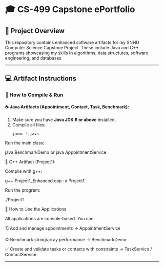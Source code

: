 # 🎓 CS-499 Capstone ePortfolio

## 📌 Project Overview
This repository contains enhanced software artifacts for my SNHU Computer Science Capstone Project. These include Java and C++ programs showcasing my skills in algorithms, data structures, software engineering, and databases.

---

## 💻 Artifact Instructions

### 🔧 How to Compile & Run

#### ☕ Java Artifacts (Appointment, Contact, Task, Benchmark):

1. Make sure you have **Java JDK 8 or above** installed.
2. Compile all files:
   ```bash
   javac *.java

Run the main class:

java BenchmarkDemo
    or
java AppointmentService    

🧠 C++ Artifact (Project1):

Compile with g++:

g++ Project1_Enhanced.cpp -o Project1


Run the program:

./Project1

🧪 How to Use the Applications

All applications are console-based. You can:

🗓 Add and manage appointments → AppointmentService

⚙️ Benchmark string/array performance → BenchmarkDemo

✅ Create and validate tasks or contacts with constraints → TaskService / ContactService


---
